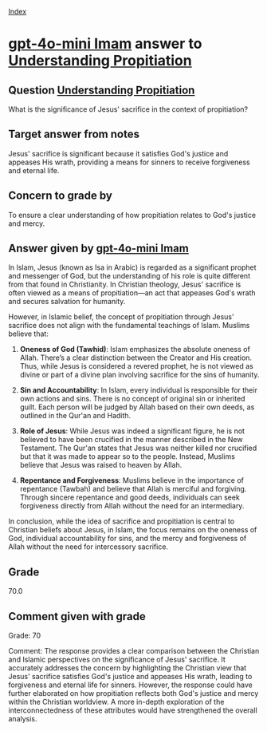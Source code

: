 
[Index](../../index.md)
# [gpt-4o-mini Imam](../../answering_models/gpt-4o-mini_Imam.md) answer to [Understanding Propitiation](../../questions/Understanding_Propitiation.md)

## Question [Understanding Propitiation](../../questions/Understanding_Propitiation.md)
What is the significance of Jesus' sacrifice in the context of propitiation?

## Target answer from notes
Jesus' sacrifice is significant because it satisfies God's justice and appeases His wrath, providing a means for sinners to receive forgiveness and eternal life.

## Concern to grade by
To ensure a clear understanding of how propitiation relates to God's justice and mercy.

## Answer given by [gpt-4o-mini Imam](../../answering_models/gpt-4o-mini_Imam.md)
In Islam, Jesus (known as Isa in Arabic) is regarded as a significant prophet and messenger of God, but the understanding of his role is quite different from that found in Christianity. In Christian theology, Jesus' sacrifice is often viewed as a means of propitiation—an act that appeases God's wrath and secures salvation for humanity.

However, in Islamic belief, the concept of propitiation through Jesus' sacrifice does not align with the fundamental teachings of Islam. Muslims believe that:

1. **Oneness of God (Tawhid)**: Islam emphasizes the absolute oneness of Allah. There’s a clear distinction between the Creator and His creation. Thus, while Jesus is considered a revered prophet, he is not viewed as divine or part of a divine plan involving sacrifice for the sins of humanity.

2. **Sin and Accountability**: In Islam, every individual is responsible for their own actions and sins. There is no concept of original sin or inherited guilt. Each person will be judged by Allah based on their own deeds, as outlined in the Qur'an and Hadith.

3. **Role of Jesus**: While Jesus was indeed a significant figure, he is not believed to have been crucified in the manner described in the New Testament. The Qur'an states that Jesus was neither killed nor crucified but that it was made to appear so to the people. Instead, Muslims believe that Jesus was raised to heaven by Allah.

4. **Repentance and Forgiveness**: Muslims believe in the importance of repentance (Tawbah) and believe that Allah is merciful and forgiving. Through sincere repentance and good deeds, individuals can seek forgiveness directly from Allah without the need for an intermediary.

In conclusion, while the idea of sacrifice and propitiation is central to Christian beliefs about Jesus, in Islam, the focus remains on the oneness of God, individual accountability for sins, and the mercy and forgiveness of Allah without the need for intercessory sacrifice.

## Grade
70.0

## Comment given with grade
Grade: 70

Comment: The response provides a clear comparison between the Christian and Islamic perspectives on the significance of Jesus' sacrifice. It accurately addresses the concern by highlighting the Christian view that Jesus' sacrifice satisfies God's justice and appeases His wrath, leading to forgiveness and eternal life for sinners. However, the response could have further elaborated on how propitiation reflects both God's justice and mercy within the Christian worldview. A more in-depth exploration of the interconnectedness of these attributes would have strengthened the overall analysis.

